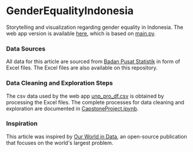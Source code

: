 # GenderEqualityIndonesia
Storytelling and visualization regarding gender equality in Indonesia. The web app version is available [here](https://tmtsmrsl-genderequalityindonesia-main-jbyfzo.streamlitapp.com/), which is based on [main.py](main.py).
### Data Sources
All data for this article are sourced from [Badan Pusat Statistik](https://www.bps.go.id/) in form of Excel files. The Excel files are also available on this repository.

### Data Cleaning and Exploration Steps
The csv data used by the web app [unp_pro_df.csv](unp_pro_df.csv) is obtained by processing the Excel files. The complete processes for data cleaning and exploration are documented in [CapstoneProject.ipynb](CapstoneProject.ipynb).

### Inspiration
This article was inspired by [Our World in Data](https://ourworldindata.org/), an open-source publication that focuses on the world's largest problem.
